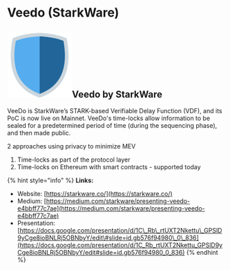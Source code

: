 # Veedo \(StarkWare\)

## ![](../../.gitbook/assets/image%20%283%29.png)Veedo by StarkWare

VeeDo is StarkWare’s STARK-based Verifiable Delay Function \(VDF\), and its PoC is now live on Mainnet. VeeDo's time-locks allow information to be sealed for a predetermined period of time \(during the sequencing phase\), and then made public.

2 approaches using privacy to minimize MEV

1. Time-locks as part of the protocol layer
2. Time-locks on Ethereum with smart contracts - supported today

{% hint style="info" %}
**Links:**

* Website: [https://starkware.co/](https://starkware.co/)
* Medium: [https://medium.com/starkware/presenting-veedo-e4bbff77c7ae](https://medium.com/starkware/presenting-veedo-e4bbff77c7ae)
* Presentation: [https://docs.google.com/presentation/d/1C\_Rb\_rtUXT2Nkettu\_GPSlD9yCge8ioBNLRj5OBNbyY/edit\#slide=id.gb576f94980\_0\_836](https://docs.google.com/presentation/d/1C_Rb_rtUXT2Nkettu_GPSlD9yCge8ioBNLRj5OBNbyY/edit#slide=id.gb576f94980_0_836)
{% endhint %}



